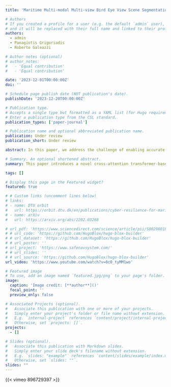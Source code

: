 ```yaml
---
title: 'Maritime Multi-modal Multi-view Bird Eye View Scene Segmentation'

# Authors
# If you created a profile for a user (e.g. the default `admin` user), write the username (folder name) here
# and it will be replaced with their full name and linked to their profile.
authors:
  - admin
  - Panagiotis Grigoriadis
  - Roberto Galeazzi

# Author notes (optional)
# author_notes:
#   - 'Equal contribution'
#   - 'Equal contribution'

date: '2023-12-01T00:00:00Z'
doi: ''

# Schedule page publish date (NOT publication's date).
publishDate: '2023-12-20T00:00:00Z'

# Publication type.
# Accepts a single type but formatted as a YAML list (for Hugo requirements).
# Enter a publication type from the CSL standard.
publication_types: ['paper-journal']

# Publication name and optional abbreviated publication name.
publication: Under review
publication_short: Under review

abstract: In this paper, we address the challenge of enabling accurate and robust perception in marine autonomous systems for unmanned maritime operations. Our approach integrates data from multiple sensors, including cameras and radars, to overcome the limitations of traditional sensor fusion methods. We propose a novel cross-attention transformer-based multi-modal sensor fusion technique, specifically tailored for marine navigation. This method not only leverages deep learning to fuse complex data modalities effectively but also reconstructs a comprehensive Bird-eye-view of the environment using multi-view RGB and LWIR images. Our experimental results demonstrate the method's effectiveness in various challenging scenarios, contributing significantly to the development of more advanced and reliable marine autonomous systems. This approach utilizes multi-modal data, integrates the temporal fusion domain, and remains robust against sensor-calibration errors, marking a notable advancement in autonomous maritime technology.

# Summary. An optional shortened abstract.
summary: This paper introduces a novel cross-attention transformer-based multi-modal sensor fusion approach for marine autonomous navigation, effectively integrating data from various sensors including Lidar, RGB, and LWIR, to enhance perception accuracy and robustness in complex maritime environments.

tags: []

# Display this page in the Featured widget?
featured: true

# # Custom links (uncomment lines below)
# links:
# - name: DTU orbit
#   url: https://orbit.dtu.dk/en/publications/cyber-resilience-for-marine-navigation-by-information-fusion-and-
# - name: arXiv
#   url: https://arxiv.org/abs/2202.03268

# url_pdf: 'https://www.sciencedirect.com/science/article/pii/S0029801822018881'
# # url_code: 'https://github.com/HugoBlox/hugo-blox-builder'
# # url_dataset: 'https://github.com/HugoBlox/hugo-blox-builder'
# # url_poster: ''
# url_project: 'https://www.safenavsystem.com/'
# # url_slides: ''
# # url_source: 'https://github.com/HugoBlox/hugo-blox-builder'
url_video: 'https://www.youtube.com/watch?v=0cO_tyMM1wo'

# Featured image
# To use, add an image named `featured.jpg/png` to your page's folder.
image:
  caption: 'Image credit: [**author**]()'
  focal_point: ''
  preview_only: false

# Associated Projects (optional).
#   Associate this publication with one or more of your projects.
#   Simply enter your project's folder or file name without extension.
#   E.g. `internal-project` references `content/project/internal-project/index.md`.
#   Otherwise, set `projects: []`.
projects:
  - []

# Slides (optional).
#   Associate this publication with Markdown slides.
#   Simply enter your slide deck's filename without extension.
#   E.g. `slides: "example"` references `content/slides/example/index.md`.
#   Otherwise, set `slides: ""`.
slides: ""
---
```


<!-- {{% callout note %}}
Click the _Cite_ button above to demo the feature to enable visitors to import publication metadata into their reference management software.
{{% /callout %}}

{{% callout note %}}
Create your slides in Markdown - click the _Slides_ button to check out the example.
{{% /callout %}}

Add the publication's **full text** or **supplementary notes** here. You can use rich formatting such as including [code, math, and images](https://docs.hugoblox.com/content/writing-markdown-latex/). -->


{{< vimeo 896729397 >}}
<!-- {{< asciinema 573031 >}} -->